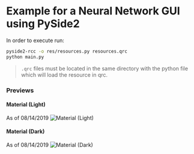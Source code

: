 # Example for a Neural Network GUI using PySide2

In order to execute run:
``` sh
pyside2-rcc -o res/resources.py resources.qrc
python main.py
```

> `.qrc` files must be located in the same directory with the python file which will load the resource in qrc.


### Previews

#### Material (Light)

As of 08/14/2019
![Material (Light)](https://user-images.githubusercontent.com/38383837/63029856-92080a00-beb1-11e9-937e-391932fa7a71.png)

#### Material (Dark)

As of 08/14/2019
![Material (Dark)](https://user-images.githubusercontent.com/38383837/63029645-38074480-beb1-11e9-8c67-8eb990aa49ba.PNG)
